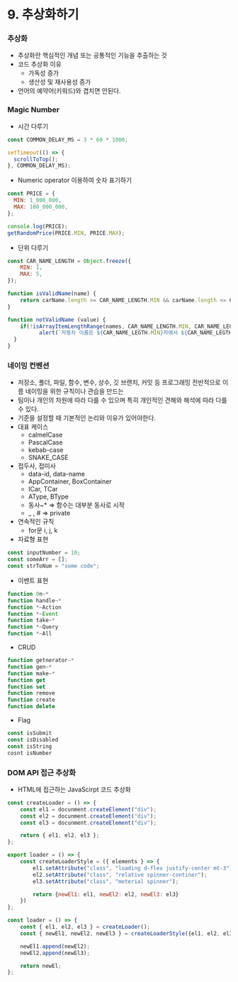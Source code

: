 # 9. 추상화하기

### 추상화

- 추상화란 핵심적인 개념 또는 공통적인 기능을 추출하는 것
- 코드 추상화 이유
  - 가독성 증가
  - 생산성 및 재사용성 증가
- 언어의 예약어(키워드)와 겹치면 안된다.

### Magic Number

- 시간 다루기

```javascript
const COMMON_DELAY_MS = 3 * 60 * 1000;

setTimeout(() => {
  scrollToTop();
}, COMMON_DELAY_MS);
```

- Numeric operator 이용하여 숫자 표기하기

```javascript
const PRICE = {
  MIN: 1_000_000,
  MAX: 100_000_000,
};

console.log(PRICE);
getRandomPrice(PRICE.MIN, PRICE.MAX);
```

- 단위 다루기

```javascript
const CAR_NAME_LENGTH = Object.freeze({
	MIN: 1,
	MAX: 5,
});

function isValidName(name) {
	return carName.length >= CAR_NAME_LENGTH.MIN && carName.length <= CAR_NAME_LENGTH.MAX;
}

function notValidName (value) {
	if(!isArrayItemLengthRange(names, CAR_NAME_LENGTH.MIN, CAR_NAME_LEGTH.MAX) {
		  alert(`자동차 이름은 ${CAR_NAME_LEGTH.MIN}자에서 ${CAR_NAME_LEGTH.MAX}자까지 입력할 수 있습니다.`);
  }
}
```

### 네이밍 컨벤션

- 저장소, 폴더, 파일, 함수, 변수, 상수, 깃 브랜치, 커밋 등 프로그래밍 전반적으로 이름 네이밍을 위한 규칙이나 관습을 만드는
- 팀이나 개인의 차원에 따라 다를 수 있으며 특히 개인적인 견해와 해석에 따라 다를 수 있다.
- 기준을 설정할 때 기본적인 논리와 이유가 있어야한다.
- 대표 케이스
  - calmelCase
  - PascalCase
  - kebab-case
  - SNAKE_CASE
- 접두사, 접미사
  - data-id, data-name
  - AppContainer, BoxContainer
  - ICar, TCar
  - AType, BType
  - 동사~\* ⇒ 함수는 대부분 동사로 시작
  - \_ , # ⇒ private
- 연속적인 규칙
  - for문 i, j, k
- 자료형 표현

```javascript
const inputNumber = 10;
const someArr = [];
const strToNum = "some code";
```

- 이벤트 표현

```javascript
function 0n~*
function handle~*
function *~Action
function *~Event
function take~*
function *~Query
function *~All
```

- CRUD

```javascript
function getnerator~*
function gen~*
function make~*
function get
function set
function remove
function create
function delete
```

- Flag

```javascript
const isSubmit
const isDisabled
const isString
cosnt isNumber
```

### DOM API 접근 추상화

- HTML에 접근하는 JavaScirpt 코드 추상화

```javascript
const createLoader = () => {
	const el1 = docunment.createElement("div");
	const el2 = docunment.createElement("div");
	const el3 = docunment.createElement("div");

	return { el1, el2, el3 };
};

export loader = () => {
	const createLoaderStyle = ({ elements } => {
		el1.setAttribute("class", "loading d-flex justify-center mt-3");
		el2.setAttribute("class", "relative spinner-continer");
		el3.setAttribute("class", "meterial spinner");

		return {newEl1: el1, newEl2: el2, newEl3: el3}
	})
};

const loader = () => {
	const { el1, el2, el3 } = createLoader();
	const { newEl1, newEl2, newEl3 } = createLoaderStyle({el1, el2, el3});

	newEl1.append(newEl2);
	newEl2,append(newEl3);

	return newEl;
};
```
